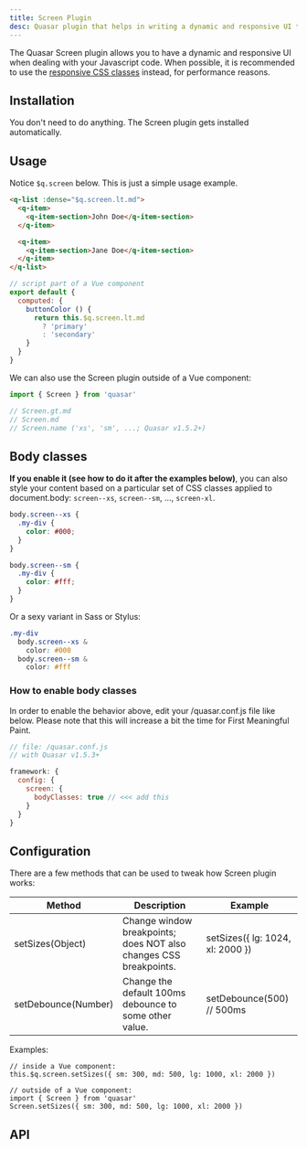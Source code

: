 ```yaml
---
title: Screen Plugin
desc: Quasar plugin that helps in writing a dynamic and responsive UI through Javascript code.
---
```

The Quasar Screen plugin allows you to have a dynamic and responsive UI when dealing with your Javascript code. When possible, it is recommended to use the [responsive CSS classes](/style/visibility#Window-Width-Related) instead, for performance reasons.

## Installation
You don't need to do anything. The Screen plugin gets installed automatically.

## Usage
Notice `$q.screen` below. This is just a simple usage example.

```html
<q-list :dense="$q.screen.lt.md">
  <q-item>
    <q-item-section>John Doe</q-item-section>
  </q-item>

  <q-item>
    <q-item-section>Jane Doe</q-item-section>
  </q-item>
</q-list>
```

```js
// script part of a Vue component
export default {
  computed: {
    buttonColor () {
      return this.$q.screen.lt.md
        ? 'primary'
        : 'secondary'
    }
  }
}
```

We can also use the Screen plugin outside of a Vue component:
```js
import { Screen } from 'quasar'

// Screen.gt.md
// Screen.md
// Screen.name ('xs', 'sm', ...; Quasar v1.5.2+)
```

## Body classes <q-badge align="top" label="v1.5.3+" />

**If you enable it (see how to do it after the examples below)**, you can also style your content based on a particular set of CSS classes applied to document.body: `screen--xs`, `screen--sm`, ..., `screen-xl`.

```css
body.screen--xs {
  .my-div {
    color: #000;
  }
}

body.screen--sm {
  .my-div {
    color: #fff;
  }
}
```

Or a sexy variant in Sass or Stylus:

```css
.my-div
  body.screen--xs &
    color: #000
  body.screen--sm &
    color: #fff
```

### How to enable body classes

In order to enable the behavior above, edit your /quasar.conf.js file like below. Please note that this will increase a bit the time for First Meaningful Paint.

```js
// file: /quasar.conf.js
// with Quasar v1.5.3+

framework: {
  config: {
    screen: {
      bodyClasses: true // <<< add this
    }
  }
}
```

## Configuration
There are a few methods that can be used to tweak how Screen plugin works:

| Method | Description | Example |
| --- | --- | --- |
| setSizes(Object) | Change window breakpoints; does NOT also changes CSS breakpoints. | setSizes({ lg: 1024, xl: 2000 }) |
| setDebounce(Number) | Change the default 100ms debounce to some other value. | setDebounce(500) // 500ms |

Examples:
```
// inside a Vue component:
this.$q.screen.setSizes({ sm: 300, md: 500, lg: 1000, xl: 2000 })

// outside of a Vue component:
import { Screen } from 'quasar'
Screen.setSizes({ sm: 300, md: 500, lg: 1000, xl: 2000 })
```

## API
<doc-api file="Screen" />
